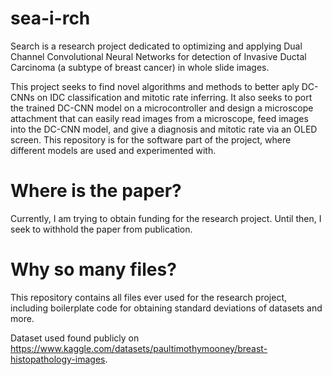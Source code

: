 # sea-i-rch

Search is a research project dedicated to optimizing and applying Dual Channel Convolutional Neural Networks for detection of Invasive Ductal Carcinoma (a subtype of breast cancer) in whole slide images.

This project seeks to find novel algorithms and methods to better aply DC-CNNs on IDC classification and mitotic rate inferring. It also seeks to port the trained DC-CNN model on a microcontroller and design a microscope attachment that can easily read images from a microscope, feed images into the DC-CNN model, and give a diagnosis and mitotic rate via an OLED screen. This repository is for the software part of the project, where different models are used and experimented with.

# Where is the paper?

Currently, I am trying to obtain funding for the research project. Until then, I seek to withhold the paper from publication.

# Why so many files?

This repository contains all files ever used for the research project, including boilerplate code for obtaining standard deviations of datasets and more. 

Dataset used found publicly on https://www.kaggle.com/datasets/paultimothymooney/breast-histopathology-images.
